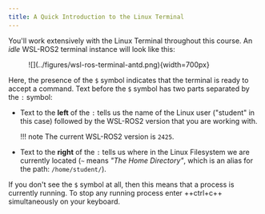 ```yaml
---
title: A Quick Introduction to the Linux Terminal
---
```


You'll work extensively with the Linux Terminal throughout this course. An *idle* WSL-ROS2 terminal instance will look like this:

<figure markdown>
  ![](../figures/wsl-ros-terminal-antd.png){width=700px}
</figure>

Here, the presence of the `$` symbol indicates that the terminal is ready to accept a command. Text before the `$` symbol has two parts separated by the `:` symbol:

* Text to the **left** of the `:` tells us the name of the Linux user ("student" in this case) followed by the WSL-ROS2 version that you are working with.

    !!! note
        The current WSL-ROS2 version is `2425`.

* Text to the **right** of the `:` tells us where in the Linux Filesystem we are currently located (`~` means *"The Home Directory"*, which is an alias for the path: `/home/student/`).

If you don't see the `$` symbol at all, then this means that a process is currently running. To stop any running process enter ++ctrl+c++ simultaneously on your keyboard.